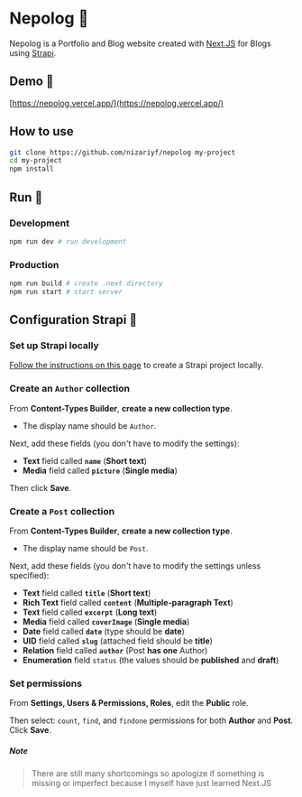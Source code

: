 # Nepolog :wave:	

Nepolog is a Portfolio and Blog website created with [Next.JS](https://nextjs.org/) for Blogs using [Strapi](https://strapi.io/).

## Demo :link:

[https://nepolog.vercel.app/](https://nepolog.vercel.app/)

## How to use

```bash
git clone https://github.com/nizariyf/nepolog my-project
cd my-project
npm install
```

## Run :rocket:

### Development

```bash
npm run dev # run development
```

### Production

```bash
npm run build # create .next directory
npm run start # start server
```

## Configuration Strapi :wrench:

### Set up Strapi locally

[Follow the instructions on this page](https://strapi.io/documentation/v3.x/installation/cli.html) to create a Strapi project locally.

### Create an `Author` collection

From **Content-Types Builder**, **create a new collection type**.

- The display name should be `Author`.

Next, add these fields (you don't have to modify the settings):

- **Text** field called **`name`** (**Short text**)
- **Media** field called **`picture`** (**Single media**)

Then click **Save**.

### Create a `Post` collection

From **Content-Types Builder**, **create a new collection type**.

- The display name should be `Post`.

Next, add these fields (you don't have to modify the settings unless specified):

- **Text** field called **`title`** (**Short text**)
- **Rich Text** field called **`content`** (**Multiple-paragraph Text**)
- **Text** field called **`excerpt`** (**Long text**)
- **Media** field called **`coverImage`** (**Single media**)
- **Date** field called **`date`** (type should be **date**)
- **UID** field called **`slug`** (attached field should be **title**)
- **Relation** field called **`author`** (Post **has one** Author)
- **Enumeration** field `status` (the values should be **published** and **draft**)

### Set permissions

From **Settings, Users & Permissions, Roles**, edit the **Public** role.

Then select: `count`, `find`, and `findone` permissions for both **Author** and **Post**. Click **Save**.


##### Note
> There are still many shortcomings so apologize if something is missing or imperfect because I myself have just learned Next.JS
